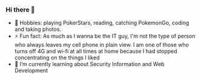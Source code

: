 ### Hi there 👋

<!--
**rafaelwitter/rafaelwitter** is a ✨ _special_ ✨ repository because its `README.md` (this file) appears on your GitHub profile.

Here are some ideas to get you started:

- 🔭 I’m currently working on ...
- 🌱 I’m currently learning about Security Information, 
- 👯 I’m looking to collaborate on DevOps, SI, AI.
- 🤔 I’m looking for help with ...
- 💬 Ask me about ...
- 📫 How to reach me: ...
- 😄 Pronouns: ...
- ⚡ Fun fact: As much as I wanna be the IT guy, I'm not the type of person who always leaves my cell phone in plain view. I am one of those who turns off 4G and wi-fi at all times at home because  I had stopped concentrating on the things I liked
-->
- :running: Hobbies: playing PokerStars, reading, catching PokemonGo, coding and taking photos.
- ⚡ Fun fact: As much as I wanna be the IT guy, I'm not the type of person who always leaves my cell phone in plain view. I am one of those who turns off 4G and wi-fi at all times at home because  I had stopped concentrating on the things I liked
- 🌱 I’m currently learning about Security Information and Web Development
